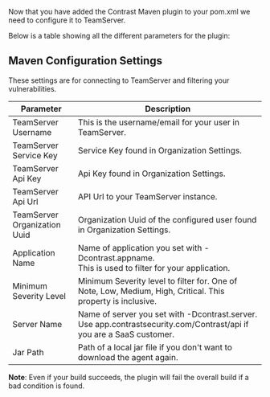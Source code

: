 <!--
title: "Configuring The Contrast Maven Plugin"
description: "Instructions on configuring the Contrast Maven Plugin"
tags: "jenkins agent maven teamserver"
-->

Now that you have added the Contrast Maven plugin to your pom.xml we need to configure it to TeamServer.

Below is a table showing all the different parameters for the plugin:

## Maven Configuration Settings

These settings are for connecting to TeamServer and filtering your vulnerabilities.

| Parameter                    | Description                                             |
|------------------------------|---------------------------------------------------------|
| TeamServer Username          | This is the username/email for your user in TeamServer. |
| TeamServer Service Key       | Service Key found in Organization Settings.             |
| TeamServer Api Key           | Api Key found in Organization Settings.                 |
| TeamServer Api Url           | API Url to your TeamServer instance.                    |
| TeamServer Organization Uuid | Organization Uuid of the configured user found in Organization Settings. |
| Application Name             | Name of application you set with -Dcontrast.appname. <BR> This is used to filter for your application. |
| Minimum Severity Level       | Minimum Severity level to filter for. One of Note, Low, Medium, High, Critical. This property is inclusive. |
| Server Name                  | Name of server you set with -Dcontrast.server. <BR> Use app.contrastsecurity.com/Contrast/api if you are a SaaS customer. |
| Jar Path                     | Path of a local jar file if you don't want to download the agent again.                  |


**Note**: Even if your build succeeds, the plugin will fail the overall build if a bad condition is found.

